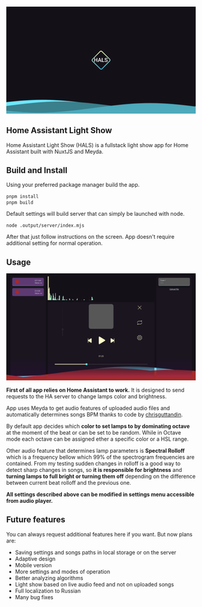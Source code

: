 
![img.png](img.png)
## Home Assistant Light Show
Home Assistant Light Show (HALS) is a fullstack light show app for Home Assistant built with NuxtJS and Meyda.
## Build and Install
Using your preferred package manager build the app.

    pnpm install
    pnpm build
Default settings will build server that can simply be launched with node.

    node .output/server/index.mjs  

After that just follow instructions on the screen.
App doesn't require additional setting for normal operation.
## Usage

![img_1.png](img_1.png)

**First of all app relies on Home Assistant to work.** It is designed to send requests to the HA server to change lamps color and brightness.

App uses Meyda to get audio features of uploaded audio files and automatically determines songs BPM thanks to code by [chrisguttandin](https://github.com/chrisguttandin/web-audio-beat-detector).

By default app decides which **color to set lamps to by dominating octave** at the moment of the beat or can be set to be random. While in Octave mode each octave can be assigned ether a specific color or a HSL range.

Other audio feature that determines lamp parameters is **Spectral Rolloff** which is a frequency bellow which 99% of 
the spectrogram frequencies are contained. From my testing sudden changes in rolloff is a good way to detect sharp changes in songs, 
so **it is responsible for brightness** and  **turning lamps to full bright or turning them off** depending on the 
difference between current beat rolloff and the previous one.

**All settings described above can be modified in settings menu accessible from audio player.**

## Future features

You can always request additional features here if you want. But now plans are:

- Saving settings and songs paths in local storage or on the server
- Adaptive design
- Mobile version
- More settings and modes of operation
- Better analyzing algorithms
-  Light show based on live audio feed and not on uploaded songs
- Full localization to Russian
- Many bug fixes

